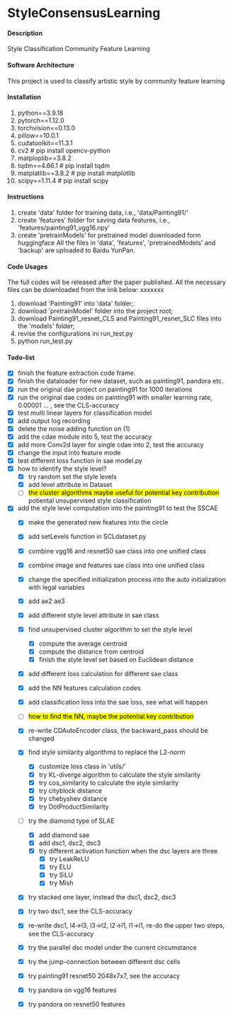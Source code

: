 # StyleConsensusLearning

#### Description
Style Classification Community Feature Learning

#### Software Architecture
This project is used to classify artistic style by community feature learning

#### Installation

1.  python==3.9.18 
2.  pytorch==1.12.0 
3.  torchvision==0.13.0 
4.  pillow==10.0.1
5.  cudatoolkit==11.3.1
6.  cv2 # pip install opencv-python
7.  matploplib==3.8.2
8.  tqdm==4.66.1 # pip install tqdm
9.  matplatlib==3.8.2 # pip install matplotlib
10. scipy==1.11.4 # pip install scipy

#### Instructions

1.  create 'data' folder for training data, i.e., 'data/Painting91/'
2.  create 'features' folder for saving data features, i.e., 'features/painting91_vgg16.npy'
3.  create 'pretrainModels' for pretrained model downloaded form huggingface
All the files in 'data', 'features', 'pretrainedModels' and 'backup' are uploaded to Baidu YunPan.

#### Code Usages

The full codes will be released after the paper published. All the necessary files can be downloaded from the link below:
xxxxxxx
1. download 'Painting91' into 'data' folder;
2. download 'pretrainModel' folder into the project root;
3. download Painting91_resnet_CLS and Painting91_resnet_SLC files into the 'models' folder;
4. revise the configurations ini run_test.py
5. python run_test.py

#### Todo-list

- [x] finish the feature extraction code frame.
- [x] finish the dataloader for new dataset, such as painting91, pandora etc.
- [x] run the original dae project on painting91 for 1000 iterations
- [x] run the original dae codes on painting91 with smaller learning rate, 0.00001 ... , see the CLS-accuracy
- [x] test multi linear layers for classification model
- [x] add output log recording
- [x] delete the noise adding function on (1)
- [x] add the cdae module into 5, test the accuracy 
- [x] add more Conv2d layer for single cdae into 2, test the accuracy 
- [x] change the input into feature mode
- [x] test different loss function in sae model.py
- [x] how to identify the style level?
  - [x] try random set the style levels
  - [x] add level attribute in Dataset
  - [ ] <mark>the cluster algorithms maybe useful for potential key contribution</mark> potiental unsupervised style classification
- [x] add the style level computation into the painting91 to test the SSCAE
  - [x] make the generated new features into the circle
  - [x] add setLevels function in SCLdataset.py
  - [x] combine vgg16 and resnet50 sae class into one unified class
  - [x] combine image and features sae class into one unified class
  - [x] change the specified initialization process into the auto initialization with legal variables
  - [x] add ae2 ae3
  - [x] add different style level attribute in sae class
  - [x] find unsupervised cluster algorithm to set the style level
    - [x] compute the average centroid
    - [x] compute the distance from centroid
    - [x] finish the style level set based on Euclidean distance
  - [x] add different loss calculation for different sae class
  - [x] add the NN features calculation codes
  - [x] add classification loss into the sae loss, see what will happen
  - [ ] <mark>how to find the NN, maybe the potential key contribution</mark>
  - [x] re-write CDAutoEncoder class, the backward_pass should be changed
  - [x] find style similarity algorithms to replace the L2-norm
    - [x] customize loss class in 'utils/'
    - [x] try KL-diverge algorithm to calculate the style similarity
    - [x] try cos_similarity to calculate the style similarity
    - [x] try cityblock distance
    - [x] try chebyshev distance
    - [x] try DotProductSimilarity
  - [ ] try the diamond type of SLAE
    - [x] add diamond sae
    - [x] add dsc1, dsc2, dsc3
    - [x] try different activation function when the dsc layers are three
      - [x] try LeakReLU
      - [x] try ELU
      - [x] try SiLU
      - [x] try Mish
  - [x] try stacked one layer, instead the dsc1, dsc2, dsc3
  - [x] try two dsc1, see the CLS-accuracy
  - [x] re-write dsc1, l4->l3, l3->l2, l2->l1, l1->l1, re-do the upper two steps, see the CLS-accuracy
  - [x] try the parallel dsc model under the current circumstance
  - [x] try the jump-connection between different dsc cells
  - [x] try painting91 resnet50 2048x7x7, see the accuracy
  - [x] try pandora on vgg16 features
  - [x] try pandora on resnet50 features


  

